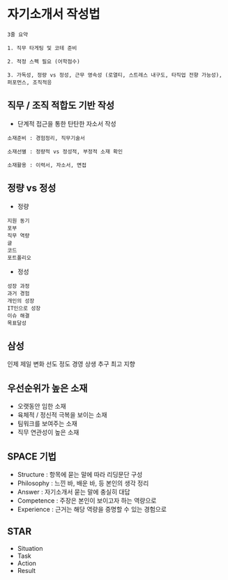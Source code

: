 # 자기소개서 작성법

```
3줄 요약

1. 직무 타게팅 및 코테 준비

2. 적정 스펙 필요 (어학점수)

3. 가독성, 정량 vs 정성, 근무 영속성 (로열티, 스트레스 내구도, 타직업 전향 가능성), 퍼포먼스, 조직적응
```

## 직무 / 조직 적합도 기반 작성

- 단계적 접근을 통한 탄탄한 자소서 작성
```
소재준비 : 경험정리, 직무기술서

소재선별 : 정량적 vs 정성적, 부정적 소재 확인

소재활용 : 이력서, 자소서, 면접
```

## 정량 vs 정성

- 정량
```
지원 동기
포부
직무 역량
글
코드
포트폴리오
```

- 정성
```
성장 과정
과거 경험
개인의 성장
IT인으로 성장
이슈 해결
목표달성
```

## 삼성
인제 제일
변화 선도
정도 경영
상생 추구
최고 지향

## 우선순위가 높은 소재
- 오랫동안 임한 소재
- 육체적 / 정신적 극복을 보이는 소재
- 팀워크를 보여주는 소재
- 직무 연관성이 높은 소재

## SPACE 기법
- Structure : 항목에 묻는 말에 따라 리딩문단 구성
- Philosophy : 느낀 바, 배운 바, 등 본인의 생각 정리
- Answer : 자기소개서 묻는 말에 충실히 대답
- Competence : 주장은 본인이 보이고자 하는 역량으로
- Experience : 근거는 해당 역량을 증명할 수 있는 경험으로

## STAR
- Situation
- Task
- Action
- Result